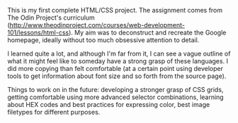 This is my first complete HTML/CSS project. The assignment comes from The Odin Project's curriculum (http://www.theodinproject.com/courses/web-development-101/lessons/html-css). My aim was to deconstruct and recreate the Google homepage, ideally without too much obsessive attention to detail.

I learned quite a lot, and although I'm far from it, I can see a vague outline of what it might feel like to someday have a strong grasp of these languages. I did more copying than felt comfortable (at a certain point using developer tools to get information about font size and so forth from the source page).

Things to work on in the future: developing a stronger grasp of CSS grids, getting comfortable using more advanced selector combinations, learning about HEX codes and best practices for expressing color, best image filetypes for different purposes.  
